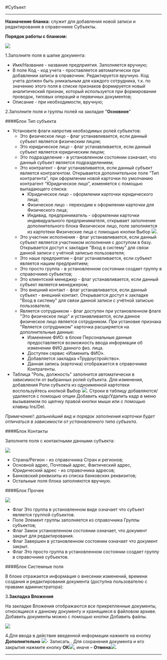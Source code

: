 ﻿#Субъект

----------
**Назначение бланка:** служит для добавления новой записи и редактирования в справочнике Субъекты.

**Порядок работы с бланком:**

![](topic:.AddFiles.Screenshot_12121.jpg)

1.Заполните поля в шапке документа:
 
- Имя/Название - название предприятия. Заполняется вручную; 
- В поле Код - код учета - проставляется автоматически при добавлении записи в справочник. Редактируется вручную. Код учета должен быть уникальным для каждого сотрудника, т.к. по значению этого поля в списке признаков формируется новый аналитический признак, который используется при формировании проводок, типовых операций и первичных документов;
- Описание - при необходимости, вручную;

2.Заполните поля и группы полей на закладке "**Основное**"

####Блок Тип субъекта

* Установите флаги напротив необходимых ролей субъектов:
    * Это физическое лицо - флаг устанавливается, если данный субъект является физическим лицом;
    * Это юридическое  лицо - флаг устанавливается, если данный субъект является юридическим лицом;
    * Это подразделение - в установленном состоянии означает, что данный субъект является подразделением;
    * Это контрагент - флаг устанавливается, если данный субъект является контрагентом.
Открывается дополнительное поле “Тип контрагента”, при оформлении новой карточки по умолчанию контрагент “Юридическое лицо”, изменяется с помощью выпадающего списка:
        * Юридическое лицо - оформлении карточки юридического лица;
        * Физическое лицо - переходим к оформлении карточки для Физического лица;
        * Индивид. предприниматель - оформлении карточки индивидуального предпринимателя, открывает заполнение дополнительного блока Физическое лицо, поле заполняется из картотеки Физические лица с помощью кнопки Выбор ![](topic:Com.AddFiles.Buttons.Btn_select.png).
    * Это участник исполнения -  флаг устанавливается, если данный субъект является участником исполнения с  доступом в базу. Открывается доступ к закладке "Вход в систему" для связи данной записи с учётной записью пользователя;
    * Это наше предприятие – флаг устанавливается, если субъект является нашим предприятием;
    * Это просто группа - в установленном состоянии создает группу в справочнике субъектов;
    * Это клиентский менеджер - флаг устанавливается, если данный субъект является менеджером;
    * Это внешний контакт - флаг устанавливается, если данный субъект - внешний контакт.
    Открывается доступ к закладке "Вход в систему" для связи данной записи  с учётной записью пользователя;
    * Является сотрудником - флаг доступен при установленном флаге "Это физическое лицо" и устанавливается, если данное физическое лицо является сотрудником.
При установке признака "Является сотрудником" карточка расширяется на дополнительные данные:
        * Изменение ФИО: в блоке Персональные данные предоставляется возможность ввода информации об изменении ФИО данного физ. лица.
        * Доступен сервис «Изменить ФИО».
        * Добавляется закладка «Трудоустройство».
        * Данная запись (карточка) отображается в справочнике Контрагенты.
* Таблица "Роль, должность" заполнится автоматически в зависимости от выбранных ролей субъекта. Для изменения, добавления Роли субъекта из одноименной картотеки воспользуйтесь кнопкой Выбор ![](topic:Com.AddFiles.Buttons.Btn_select.png).
Строки в таблицу  добавляются/удаляются с помощью опции Добавить кадр/Удалить кадр в меню вызываемом по щелчку правой кнопки мыши или с помощью клавиш Ins/Del.

*Примечание!: дальнейший вид и порядок заполнения карточки будет отличаться в зависимости от установленного типа субъекта*.


####Блок Контакты

Заполните поля с контактными данными субъекта:

![](topic:.AddFiles.Screenshot_1757.jpg)

- Страна/Регион - из справочника Стран и регионов;
- Основной адрес, Почтовый адрес, Фактический адрес, Юридический адрес - из справочника адресов;
- Банковский реквизиты из списка банковских реквизитов;
- Остальные поля блока заполняются вручную.

####Блок Прочее 

![](topic:.AddFiles.Screenshot_1758.jpg)

- Флаг Это группа в установленном виде означает что субъект является группой субъектов.
- Поле Элемент группы заполняется из справочника Группы субъектов;
- Флаг Замок установленном состоянии означает, что документ закрыт для редактирования.
- Флаг Завершен в установленном состоянии означает что документ закрыт.
- Флаг Это просто группа в установленном состоянии создает группу в справочнике субъектов.

####Блок Системные поля

В блоке отражается информация о внесении изменений, времени создания и редактирования документа (доступна пользователю с правами администратора): 
<!--
####Блок Документооборот

При условии использования проекта "Документооборот" в поле Кабинет пользователя - по кнопке "Выбор" ![](topic:Biz.НСИ.AddFiles.Btn_select.png)) из картотеки Процессы установите кабинет.


####Блок Казначейство
Блок отображается, если установлен один из признаков: Это наше предприятие, Это подразделение, Является сотрудником.


Установите настройки для проекта "Казначейство":

- ЦФО - центр финансовой ответственности - из одноименного справочника (кнопка Выбор![](topic:Biz.НСИ.AddFiles.Btn_select.png));

4.**Закладка Ролевые группы** 

Отображает список ролей контрагента в соответствии с установленными флагами в блоке Роли на закладке Основное. Таблицу ролей можно редактировать. Роли добавляются из справочника Роли субъектов.

![](topic:Biz.НСИ.AddFiles.Screenshot_1759.jpg)
-->  

3.**Закладка Вложения** 

На закладке Вложения отображаются все прикрепленные документы, относящиеся к данному документу и хранящиеся в файловом архиве. Добавить документы можно с помощью кнопки Добавить файлы.

![](topic:.AddFiles.Screenshot_1760.jpg)

4.Для ввода в действие введенной информации нажмите на кнопку **Дополнительно** ![](topic:Com.AddFiles.Buttons.Btn_OK.png)- Записать .
Для сохранения документа и его закрытия нажмите кнопку **ОК**![](topic:Com.AddFiles.Buttons.Btn_Ok_grey.png),
иначе – **Отмена**![](topic:Com.AddFiles.Buttons.Btn_CloseCancel.png). 

-------
